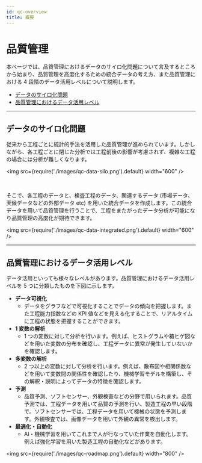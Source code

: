 ```yaml
---
id: qc-overview
title: 概要
---
```

# 品質管理
本ページでは、品質管理におけるデータのサイロ化問題について言及するところから始まり、品質管理を高度化するための統合データの考え方、また品質管理における 4 段階のデータ活用レベルについて説明します。

- [データのサイロ化問題](#データのサイロ化問題)
- [品質管理におけるデータ活用レベル](#品質管理におけるデータ活用レベル)


---
## データのサイロ化問題
従来から工程ごとに統計的手法を活用した品質管理が進められています。しかしながら、各工程ごとに閉じた分析では工程前後の影響が考慮されず、複雑な工程の場合には分析が難しくなります。

<img src={require('./images/qc-data-silo.png').default} width="600" /><br />
  
<br/>

そこで、各工程のデータと、検査工程のデータ、関連するデータ (市場データ、天候データなどの外部データ etc) を用いた統合データを作成します。この統合データを用いて品質管理を行うことで、工程をまたがったデータ分析が可能になり品質管理の高度化が期待できます。

<img src={require('./images/qc-data-integrated.png').default} width="600" /><br />

---

## 品質管理におけるデータ活用レベル

データ活用といっても様々なレベルがあります。品質管理におけるデータ活用レベルを 5 つに分類したものを下図に示します。

- **データ可視化**
    - データをグラフなどで可視化することでデータの傾向を把握します。また工程能力指数などの KPI 値などを見える化することで、リアルタイムに工程の状態を把握することができます。
- **1 変数の解析**
    - 1 つの変数に対して分析を行います。例えば、ヒストグラムや箱ヒゲ図などを用いた変数の分布を確認し、工程データに異常が発生していないかを確認します。
- **多変数の解析**
    - 2 つ以上の変数に対して分析を行います。例えば、散布図や相関係数などを用いて変数間の関係性を確認したり、機械学習モデルを構築し、その解釈・説明によってデータの特徴を確認します。
- **予測**
    - 品質予測、ソフトセンサー、外観検査などの分野で用いられます。品質予測では、工程データを用いて品質の予測を行い、製造工程の早い段階で。ソフトセンサーでは、工程データを用いて機械の状態を予測します。外観検査では、画像データを用いて外観の異常を検出します。
- **最適化・自動化**
    - AI・機械学習を用いてこれまで人が行なっていた作業を自動化します。例えば強化学習を用いた製造工程の自動化などがあります。

<img src={require('./images/qc-roadmap.png').default} width="800" /><br />
